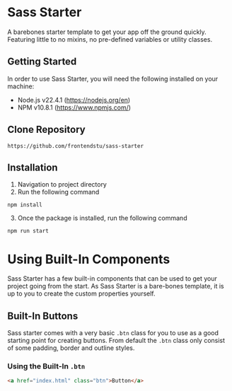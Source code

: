 # Sass Starter

A barebones starter template to get your app off the ground quickly. Featuring little to no mixins, no pre-defined variables or utility classes.

## Getting Started

In order to use Sass Starter, you will need the following installed on your machine:

-   Node.js v22.4.1 (https://nodejs.org/en)
-   NPM v10.8.1 (https://www.npmjs.com/)

## Clone Repository

```shell
https://github.com/frontendstu/sass-starter
```

## Installation

1. Navigation to project directory
2. Run the following command

```shell
npm install
```

3. Once the package is installed, run the following command

```shell
npm run start
```

# Using Built-In Components

Sass Starter has a few built-in components that can be used to get your project going from the start. As Sass Starter is a bare-bones template, it is up to you to create the custom properties yourself.

## Built-In Buttons

Sass starter comes with a very basic `.btn` class for you to use as a good starting point for creating buttons. From default the `.btn` class only consist of some padding, border and outline styles.

### Using the Built-In `.btn`

```html
<a href="index.html" class="btn">Button</a>
```
